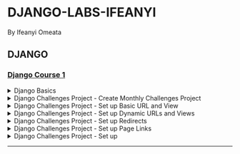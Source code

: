 # DJANGO-LABS-IFEANYI
By Ifeanyi Omeata

## DJANGO

### [Django Course 1](https://www.udemy.com/course/python-django-the-practical-guide/)

<details>
  <summary>Django Basics</summary>

  ### Create and activate Virtual Env

  ```
  python -m venv venv
  source venv/bin/activate
  ```

  ### Dectivate Virtual Env

  ```
  deactivate
  ```

  ### Check Installed Packages

  ```
  pip list
  ```

  ### Install Django

  ```
  python -m pip install Django
  django-admin
  ```

  ### Check Django Version

  ```
  python -m django --version
  ```

  ### Create New Django Project

  ```
  django-admin startproject my_project .
  ```

  ### Create New App

  ```
  python manage.py startapp first_app
  ```

  ### Run Django Project in dev Mode

  ```
  python manage.py runserver
  ```

  <img width="1406" alt="image" src="https://github.com/user-attachments/assets/fff512c5-2c50-4087-95ca-429f591d5570" />
  <img width="1453" alt="image" src="https://github.com/user-attachments/assets/e6eb4d82-19d7-4614-91c2-f6a0002035de" />

</details>

<details>
  <summary>Django Challenges Project - Create Monthly Challenges Project </summary>

  ### Create and activate Virtual Env

  ```
  python -m venv venv
  source venv/bin/activate
  ```

  ### Install Django

  ```
  python -m pip install Django
  ```

  ### Create project

  ```
  django-admin startproject monthly_challenges_project .
  ```

  ### Create app

  ```
  python manage.py startapp challenges
  ```

  <img width="1450" alt="image" src="https://github.com/user-attachments/assets/ab3d6000-fe18-4b7d-9bd3-22fd2ad5a100" />


</details>

<details>
  <summary>Django Challenges Project - Set up Basic URL and View</summary>

  ### Github/python/monthly_challenges/monthly_challenges_project/urls.py

  ```py
  """
  URL configuration for monthly_challenges_project project.
  
  The `urlpatterns` list routes URLs to views. For more information please see:
      https://docs.djangoproject.com/en/5.2/topics/http/urls/
  Examples:
  Function views
      1. Add an import:  from my_app import views
      2. Add a URL to urlpatterns:  path('', views.home, name='home')
  Class-based views
      1. Add an import:  from other_app.views import Home
      2. Add a URL to urlpatterns:  path('', Home.as_view(), name='home')
  Including another URLconf
      1. Import the include() function: from django.urls import include, path
      2. Add a URL to urlpatterns:  path('blog/', include('blog.urls'))
  """
  from django.contrib import admin
  from django.urls import path, include
  
  urlpatterns = [
      path('admin/', admin.site.urls),
      path('challenges/', include('challenges.urls')),
  ]

  ```

  ### Github/python/monthly_challenges/challenges/urls.py

  ```py
  from django.urls import path
  
  from . import views
  
  urlpatterns = [
      path('', views.index, name='index'),
      path('january', views.january, name='january'),
      path('february', views.february, name='february'),
      path('march', views.march, name='march'),
  ]

  ```

  ### Github/python/monthly_challenges/challenges/views.py

  ```py
  from django.shortcuts import render
  from django.http import HttpResponse
  
  # Create your views here.


  def index(request):
      return HttpResponse("<h1>Welcome to the challenges app!</h1>")
  
  
  def january(request):
      return HttpResponse("<h1>Eat no meat for the entire month!</h1>")
  
  
  def february(request):
      return HttpResponse("<h1>Walk for at least 20 minutes every day!</h1>")
  
  
  def march(request):
      return HttpResponse("<h1>Learn Django for at least 20 minutes every day!</h1>")

  ```

  <img width="1243" alt="image" src="https://github.com/user-attachments/assets/2f5b8e0d-fb4e-49b0-ac3f-3a9e91bcc9dd" />
  <img width="1453" alt="image" src="https://github.com/user-attachments/assets/eea6eb2a-324b-495b-826d-2a915e9f4718" />
  <img width="1453" alt="image" src="https://github.com/user-attachments/assets/1ca53132-121f-4c8a-be37-66dfa400941a" />
  <img width="1453" alt="image" src="https://github.com/user-attachments/assets/992e04c3-a453-49ac-b38e-6b83f80f83b5" />

</details>

<details>
  <summary>Django Challenges Project - Set up Dynamic URLs and Views </summary>

  ### Github/python/monthly_challenges/monthly_challenges_project/urls.py

  ```py
  """
  URL configuration for monthly_challenges_project project.
  
  The `urlpatterns` list routes URLs to views. For more information please see:
      https://docs.djangoproject.com/en/5.2/topics/http/urls/
  Examples:
  Function views
      1. Add an import:  from my_app import views
      2. Add a URL to urlpatterns:  path('', views.home, name='home')
  Class-based views
      1. Add an import:  from other_app.views import Home
      2. Add a URL to urlpatterns:  path('', Home.as_view(), name='home')
  Including another URLconf
      1. Import the include() function: from django.urls import include, path
      2. Add a URL to urlpatterns:  path('blog/', include('blog.urls'))
  """
  from django.contrib import admin
  from django.urls import path, include
  
  urlpatterns = [
      path('admin/', admin.site.urls),
      path('challenges/', include('challenges.urls')),
  ]

  ```

  ### Github/python/monthly_challenges/challenges/urls.py

  ```py
  from django.urls import path
  
  from . import views
  
  urlpatterns = [
      path('', views.index, name='index'),
      path('<int:month>', views.month_challenge_by_number,
           name='month-challenge-by-number'),
      path('<str:month>', views.month_challenge, name='month-challenge'),
  ]

  ```

  ### Github/python/monthly_challenges/challenges/views.py

  ```py
  from django.shortcuts import render
  from django.http import HttpResponse, HttpResponseNotFound
  
  # Create your views here.
  
  monthly_challenges = {
      "january": "Eat no meat for the entire month!",
      "february": "Walk for at least 20 minutes every day!",
      "march": "Learn Django for at least 20 minutes every day!"
  }
  
  
  def index(request):
      return HttpResponse("<h1>Welcome to the challenges app!</h1>")
  
  
  def month_challenge_by_number(request, month):
      if month > 12 or month < 1:
          return HttpResponseNotFound("<h1>Invalid month!</h1>")
      return HttpResponse(f"<h1>Challenge for Month {month}</h1>")
  
    
  def month_challenge(request, month):
      challenge_text = None
      try:
          challenge_text = monthly_challenges[month]
      except:
          if month in ["april", "may", "june", "july", "august", "september", "october", "november", "december"]:
              challenge_text = f"Challenge for {month} is coming soon!"
          else:
              return HttpResponseNotFound("<h1>Invalid month!</h1>")
      return HttpResponse(f"<h1>{challenge_text}</h1>")

  ```

  <img width="1415" alt="image" src="https://github.com/user-attachments/assets/f79d9a8a-a696-456b-a527-6aa479c825e0" />
  <img width="1453" alt="image" src="https://github.com/user-attachments/assets/ebb9459b-4359-4776-95f4-4b81b016a0e6" />
  <img width="1453" alt="image" src="https://github.com/user-attachments/assets/0d50135e-f409-429f-a7e3-4fc01ffdf419" />
  <img width="1453" alt="image" src="https://github.com/user-attachments/assets/cd58d679-0af9-42b2-b3ba-ca69e22771ed" />

</details>

<details>
  <summary>Django Challenges Project - Set up Redirects </summary>

  ### Github/python/monthly_challenges/monthly_challenges_project/urls.py

  ```py
  """
  URL configuration for monthly_challenges_project project.
  
  The `urlpatterns` list routes URLs to views. For more information please see:
      https://docs.djangoproject.com/en/5.2/topics/http/urls/
  Examples:
  Function views
      1. Add an import:  from my_app import views
      2. Add a URL to urlpatterns:  path('', views.home, name='home')
  Class-based views
      1. Add an import:  from other_app.views import Home
      2. Add a URL to urlpatterns:  path('', Home.as_view(), name='home')
  Including another URLconf
      1. Import the include() function: from django.urls import include, path
      2. Add a URL to urlpatterns:  path('blog/', include('blog.urls'))
  """
  from django.contrib import admin
  from django.urls import path, include
  
  urlpatterns = [
      path('admin/', admin.site.urls),
      path('challenges/', include('challenges.urls')),
  ]

  ```

  ### Github/python/monthly_challenges/challenges/urls.py

  ```py
  from django.urls import path
  
  from . import views
  
  urlpatterns = [
      path('', views.index, name='index'),
      path('<int:month>', views.month_challenge_by_number,
           name='month-challenge-by-number'),
      path('<str:month>', views.month_challenge, name='month-challenge'),
  ]

  ```

  ### Github/python/monthly_challenges/challenges/views.py

  ```py
  from django.shortcuts import render
  from django.http import HttpResponse, HttpResponseNotFound, HttpResponseRedirect
  from django.urls import reverse
  
  # Create your views here.
  
  monthly_challenges = {
      "january": "Eat no meat for the entire month!",
      "february": "Walk for at least 20 minutes every day!",
      "march": "Learn Django for at least 20 minutes every day!"
  }
  
  
  def index(request):
      return HttpResponse("<h1>Welcome to the challenges app!</h1>")
  
  
  def month_challenge_by_number(request, month):
      try:
          if month > 12 or month < 1:
              return HttpResponseNotFound("<h1>Invalid month!</h1>")
          months = list(monthly_challenges.keys())
          redirect_month = months[month - 1]
          redirect_path = reverse("month-challenge", args=[redirect_month])
          return HttpResponseRedirect(redirect_path)
      except:
          return HttpResponseNotFound(f"<h1>Challenge for {month} is coming soon!</h1>")
  
  
  def month_challenge(request, month):
      challenge_text = None
      try:
          challenge_text = monthly_challenges[month]
      except:
          if month in ["april", "may", "june", "july", "august", "september", "october", "november", "december"]:
              challenge_text = f"Challenge for {month} is coming soon!"
          else:
              return HttpResponseNotFound("<h1>Invalid month!</h1>")
      return HttpResponse(f"<h1>{challenge_text}</h1>")

  ```

  <img width="1415" alt="image" src="https://github.com/user-attachments/assets/d89106ef-6d0e-425a-93c4-bd454b9a0d81" />
  <img width="1453" alt="image" src="https://github.com/user-attachments/assets/6a18759c-dc01-42cb-9d85-51b447c81029" />
  <img width="1453" alt="image" src="https://github.com/user-attachments/assets/f009c52e-03bc-49a3-bc8a-e83a8f5293b9" />

</details>

<details>
  <summary>Django Challenges Project - Set up Page Links </summary>

  ### Print String

  ```py

  ```

  ### Print String

  ```

  ```

</details>
















<details>
  <summary>Django Challenges Project - Set up </summary>

  ### Print String

  ```py

  ```

  ### Print String

  ```

  ```

</details>





<hr>


